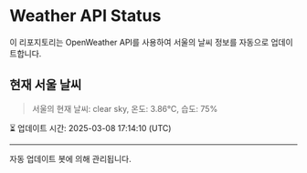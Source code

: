 
# Weather API Status

이 리포지토리는 OpenWeather API를 사용하여 서울의 날씨 정보를 자동으로 업데이트합니다.

## 현재 서울 날씨
> 서울의 현재 날씨: clear sky, 온도: 3.86°C, 습도: 75%

⏳ 업데이트 시간: 2025-03-08 17:14:10 (UTC)

---
자동 업데이트 봇에 의해 관리됩니다.
